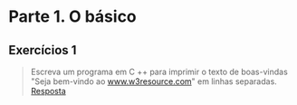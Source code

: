 # Parte 1. O básico

## Exercícios 1

> Escreva um programa em C ++ para imprimir o texto de boas-vindas 
> "Seja bem-vindo ao www.w3resource.com" em linhas separadas.
> [Resposta](exerc_1.cpp)
